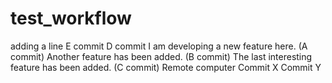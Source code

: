 # test_workflow
adding a line
E commit
D commit
I am developing a new feature here. (A commit)
Another feature has been added. (B commit)
The last interesting feature has been added. (C commit)
Remote computer
Commit X
Commit Y
